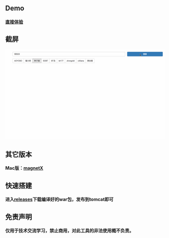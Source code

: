 ## Demo
#### [直接体验](http://bt.xiandan.in)

## 截屏
![](screenshots.gif)

## 其它版本
#### Mac版：[magnetX](https://github.com/youusername/magnetX)

## 快速搭建
#### 进入[releases](https://github.com/dengyuhan/magnetW/releases)下载编译好的war包，发布到tomcat即可


## 免责声明
#### 仅用于技术交流学习，禁止商用，对此工具的非法使用概不负责。
